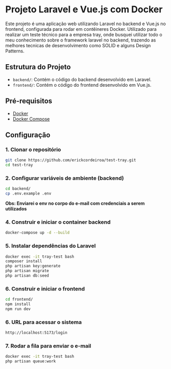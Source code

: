 # Projeto Laravel e Vue.js com Docker

Este projeto é uma aplicação web utilizando Laravel no backend e Vue.js no frontend, configurada para rodar em contêineres Docker.
Utilizado para realizar um teste técnico para a empresa tray, onde busquei utilizar todo o meu conhecimento sobre o framework laravel no backend, trazendo as melhores tecnicas de desenvolvimento como SOLID e alguns Design Patterns.

## Estrutura do Projeto

- `backend/`: Contém o código do backend desenvolvido em Laravel.
- `frontend/`: Contém o código do frontend desenvolvido em Vue.js.

## Pré-requisitos

- [Docker](https://www.docker.com/get-started)
- [Docker Compose](https://docs.docker.com/compose/install/)

## Configuração

### 1. Clonar o repositório

```sh
git clone https://github.com/erickcordeiroa/test-tray.git
cd test-tray
```

### 2. Configurar variáveis de ambiente (backend)
```sh
cd backend/
cp .env.example .env
```
**Obs: Enviarei o env no corpo do e-mail com credenciais a serem utilizados**


### 4. Construir e iniciar o container backend
```sh
docker-compose up -d --build
```

### 5. Instalar dependências do Laravel
```sh
docker exec -it tray-test bash
composer install
php artisan key:generate
php artisan migrate
php artisan db:seed
```

### 6. Construir e iniciar o frontend
```sh
cd frontend/
npm install
npm run dev
```

### 6. URL para acessar o sistema
```sh
http://localhost:5173/login
```

### 7. Rodar a fila para enviar o e-mail
```sh
docker exec -it tray-test bash
php artisan queue:work
```

